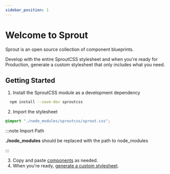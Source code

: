 ```yaml
---
sidebar_position: 1
---
```


# Welcome to Sprout

Sprout is an open source collection of component blueprints. 

Develop with the entire SproutCSS stylesheet and when you're ready for Production, generate a custom stylesheet that only includes what you need.

## Getting Started

1. Install the SproutCSS module as a development dependency

``` bash
  npm install --save-dev sproutcss
```
2. Import the stylesheet

``` css title="index.css"
@import "./node_modules/sproutcss/sprout.css";
```

:::note Import Path

**./node_modules** should be replaced with the path to node_modules

:::

3. Copy and paste [components](/docs/usage) as needed.
4. When you're ready, [generate a custom stylesheet](/docs/custom-stylesheet).


